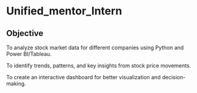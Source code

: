# Unified_mentor_Intern
## Objective ##
To analyze stock market data for different companies using Python and Power BI/Tableau.

To identify trends, patterns, and key insights from stock price movements.

To create an interactive dashboard for better visualization and decision-making.
